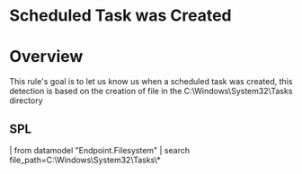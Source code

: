 # Scheduled Task was Created

# Overview
This rule's goal is to let us know us when a scheduled task was created, 
this detection is based on the creation of file in the C:\Windows\System32\Tasks directory

## SPL
| from datamodel "Endpoint.Filesystem"
| search file_path=C:\\Windows\\System32\\Tasks\\*